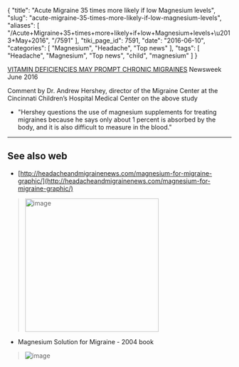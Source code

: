 {
    "title": "Acute Migraine 35 times more likely if low Magnesium levels",
    "slug": "acute-migraine-35-times-more-likely-if-low-magnesium-levels",
    "aliases": [
        "/Acute+Migraine+35+times+more+likely+if+low+Magnesium+levels+\u2013+May+2016",
        "/7591"
    ],
    "tiki_page_id": 7591,
    "date": "2016-06-10",
    "categories": [
        "Magnesium",
        "Headache",
        "Top news"
    ],
    "tags": [
        "Headache",
        "Magnesium",
        "Top news",
        "child",
        "magnesium"
    ]
}


[VITAMIN DEFICIENCIES MAY PROMPT CHRONIC MIGRAINES](http://www.newsweek.com/vitamin-deficiency-causes-chronic-migraines-469227) Newsweek June 2016

Comment by Dr. Andrew Hershey, director of the Migraine Center at the Cincinnati Children’s Hospital Medical Center  on the above study

* "Hershey questions the use of magnesium supplements for treating migraines because he says only about 1 percent is absorbed by the body, and it is also difficult to measure in the blood."

---

## See also web

* [http://headacheandmigrainenews.com/magnesium-for-migraine-graphic/](http://headacheandmigrainenews.com/magnesium-for-migraine-graphic/)

> <img src="https://d378j1rmrlek7x.cloudfront.net/attachments/jpeg/mg-mig.jpg" alt="image" width="300">

* Magnesium Solution for Migraine - 2004 book

> <img src="https://d378j1rmrlek7x.cloudfront.net/attachments/jpeg/mg-mig-book.jpg" alt="image">